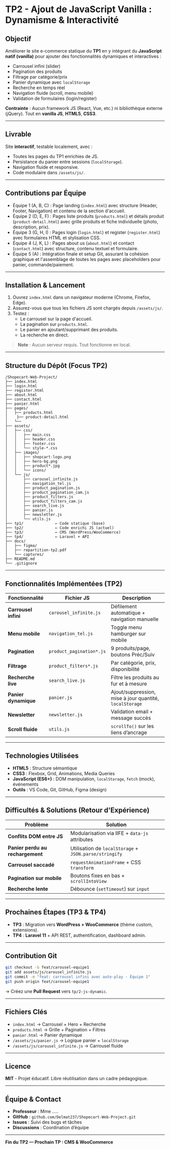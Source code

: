 
# TP2 - Ajout de JavaScript Vanilla : Dynamisme & Interactivité

## Objectif

Améliorer le site e-commerce statique du **TP1** en y intégrant du **JavaScript natif (vanilla)** pour ajouter des fonctionnalités dynamiques et interactives :
- Carrousel infini (slider)
- Pagination des produits
- Filtrage par catégorie/prix
- Panier dynamique avec `localStorage`
- Recherche en temps réel
- Navigation fluide (scroll, menu mobile)
- Validation de formulaires (login/register)

**Contrainte** : Aucun framework JS (React, Vue, etc.) ni bibliothèque externe (jQuery). Tout en **vanilla JS**, **HTML5**, **CSS3**.

---

## Livrable

Site **interactif**, testable localement, avec :
- Toutes les pages du TP1 enrichies de JS.
- Persistance du panier entre sessions (`localStorage`).
- Navigation fluide et responsive.
- Code modulaire dans `/assets/js/`.

---

## Contributions par Équipe


- Équipe 1 (A, B, C) : Page landing (`index.html`) avec structure (Header, Footer, Navigation) et contenu de la section d'accueil.
- Équipe 2 (D, E, F) : Pages liste produits (`products.html`) et détails produit (`product-detail.html`) avec grille produits et fiche individuelle (photo, description, prix).
- Équipe 3 (G, H, I) : Pages login (`login.html`) et register (`register.html`) avec formulaires HTML et stylisation CSS.
- Équipe 4 (J, K, L) : Pages about us (`about.html`) et contact (`contact.html`) avec structure, contenu textuel et formulaire.
- Équipe 5 (A) : Intégration finale et setup Git, assurant la cohésion graphique et l'assemblage de toutes les pages avec placeholders pour panier, commande/paiement.
---

## Installation & Lancement

1. Ouvrez `index.html` dans un navigateur moderne (Chrome, Firefox, Edge).
2. Assurez-vous que tous les fichiers JS sont chargés depuis `/assets/js/`.
3. Testez :
   - Le carrousel sur la page d'accueil.
   - La pagination sur `products.html`.
   - Le panier en ajoutant/supprimant des produits.
   - La recherche en direct.

> **Note** : Aucun serveur requis. Tout fonctionne en local.

---

## Structure du Dépôt (Focus TP2)

```
/Shopecart-Web-Project/
├── index.html
├── login.html
├── register.html
├── about.html
├── contact.html
├── panier.html
├── pages/
│   ├── products.html
│    ├── product-detail.html 
│   └──
├── assets/
│   ├── css/
│   │   ├── main.css
│   │   ├── header.css
│   │   ├── footer.css
│   │   └── style-*.css
│   ├── images/
│   │   ├── shopcart-logo.png
│   │   ├── hero-bg.png
│   │   ├── product*.jpg
│   │   └── icons/
│   └── js/
│       ├── carousel_infinite.js
│       ├── navigation_tel.js
│       ├── product_pagination.js
│       ├── product_pagination_cam.js
│       ├── product_filters.js
│       ├── product_filters_cam.js
│       ├── search_live.js
│       ├── panier.js
│       ├── newsletter.js
│       └── utils.js
├── tp1/              ← Code statique (base)
├── tp2/              ← Code enrichi JS (actuel)
├── tp3/              ← CMS (WordPress/WooCommerce)
├── tp4/              ← Laravel + API
├── docs/
│   ├── figma/
│   ├── repartition-tp2.pdf
│   └── captures/
├── README.md
└── .gitignore
```

---

## Fonctionnalités Implémentées (TP2)

| Fonctionnalité | Fichier JS | Description |
|----------------|-----------|-----------|
| **Carrousel infini** | `carousel_infinite.js` | Défilement automatique + navigation manuelle |
| **Menu mobile** | `navigation_tel.js` | Toggle menu hamburger sur mobile |
| **Pagination** | `product_pagination*.js` | 9 produits/page, boutons Préc/Suiv |
| **Filtrage** | `product_filters*.js` | Par catégorie, prix, disponibilité |
| **Recherche live** | `search_live.js` | Filtre les produits au fur et à mesure |
| **Panier dynamique** | `panier.js` | Ajout/suppression, mise à jour quantité, `localStorage` |
| **Newsletter** | `newsletter.js` | Validation email + message succès |
| **Scroll fluide** | `utils.js` | `scrollTo()` sur les liens d’ancrage |

---

## Technologies Utilisées

- **HTML5** : Structure sémantique
- **CSS3** : Flexbox, Grid, Animations, Media Queries
- **JavaScript (ES6+)** : DOM manipulation, `localStorage`, `fetch` (mock), événements
- **Outils** : VS Code, Git, GitHub, Figma (design)

---

## Difficultés & Solutions (Retour d'Expérience)

| Problème | Solution |
|--------|---------|
| **Conflits DOM entre JS** | Modularisation via IIFE + `data-js` attributes |
| **Panier perdu au rechargement** | Utilisation de `localStorage` + `JSON.parse/stringify` |
| **Carrousel saccadé** | `requestAnimationFrame` + CSS `transform` |
| **Pagination sur mobile** | Boutons fixes en bas + `scrollIntoView` |
| **Recherche lente** | Débounce (`setTimeout`) sur `input` |

---

## Prochaines Étapes (TP3 & TP4)

- **TP3** : Migration vers **WordPress + WooCommerce** (thème custom, extensions).
- **TP4** : **Laravel 11** + API REST, authentification, dashboard admin.

---

## Contribution Git

```bash
git checkout -b feat/carousel-equipe1
git add assets/js/carousel_infinite.js
git commit -m "feat: carrousel infini avec auto-play - Équipe 1"
git push origin feat/carousel-equipe1
```
→ Créez une **Pull Request** vers `tp/2-js-dynamic`.

---

## Fichiers Clés
- `index.html` → Carrousel + Hero + Recherche
- `products.html` → Grille + Pagination + Filtres
- `panier.html` → Panier dynamique
- `/assets/js/panier.js` → Logique panier + `localStorage`
- `/assets/js/carousel_infinite.js` → Carrousel fluide

---

## Licence

**MIT** - Projet éducatif. Libre réutilisation dans un cadre pédagogique.

---

## Équipe & Contact

- **Professeur** : Mme .....
- **GitHub** : `github.com/Delmat237/Shopecart-Web-Project.git `
- **Issues** : Suivi des bugs et tâches
- **Discussions** : Coordination d’équipe

---

**Fin du TP2 — Prochain TP : CMS & WooCommerce**
